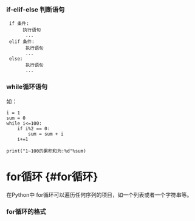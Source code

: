 ### if-elif-else 判断语句

```
 if 条件:
      执行语句
       ...
 elif 条件:
       执行语句
       ...
 else:
       执行语句
       ...
```

### while循环语句

如：

```
i = 1
sum = 0
while i<=100:
    if i%2 == 0:
        sum = sum + i
    i+=1

print("1~100的累积和为:%d"%sum)
```



# for循环 {#for循环}

在Python中 for循环可以遍历任何序列的项目，如一个列表或者一个字符串等。

### for循环的格式



